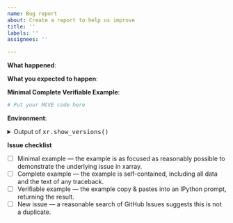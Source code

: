 ```yaml
---
name: Bug report
about: Create a report to help us improve
title: ''
labels: ''
assignees: ''

---
```


<!-- 

Our goal is to build a healthy ecosystem of timely responses to high quality
issues. As part of that, please include a minimal, complete & verifiable
example. Here are some guidelines:

- Craft Minimal Bug Reports: http://matthewrocklin.com/blog/work/2018/02/28/minimal-bug-reports
- Minimal Complete Verifiable Examples: https://stackoverflow.com/help/mcve

We recognize and appreciate that creating quality issues takes time & effort
— thank you!
-->

**What happened**:

**What you expected to happen**:

**Minimal Complete Verifiable Example**:

```python
# Put your MCVE code here
```

**Environment**:

<details><summary>Output of <tt>xr.show_versions()</tt></summary>

<!-- Paste the output of `xr.show_versions()` here -->

</details>

**Issue checklist**

<!-- Please the issue is consistent with the guidelines before posting the issue. -->

- [ ] Minimal example — the example is as focused as reasonably possible to
  demonstrate the underlying issue in xarray.
- [ ] Complete example — the example is self-contained, including all data and
  the text of any traceback.
- [ ] Verifiable example — the example copy & pastes into an IPython prompt, returning
  the result.
- [ ] New issue — a reasonable search of GitHub Issues suggests this is not a duplicate.

